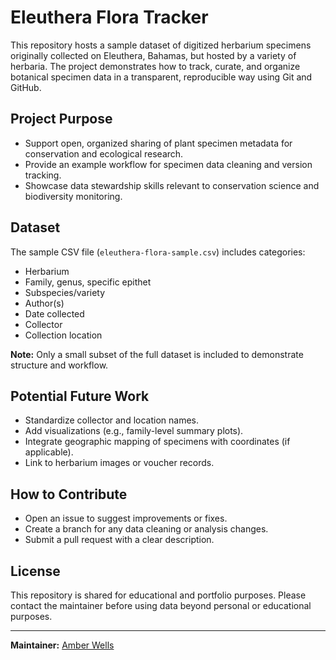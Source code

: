 # Eleuthera Flora Tracker

This repository hosts a sample dataset of digitized herbarium specimens originally collected on Eleuthera, Bahamas, but hosted by a variety of herbaria. The project demonstrates how to track, curate, and organize botanical specimen data in a transparent, reproducible way using Git and GitHub.

## Project Purpose

- Support open, organized sharing of plant specimen metadata for conservation and ecological research.
- Provide an example workflow for specimen data cleaning and version tracking.
- Showcase data stewardship skills relevant to conservation science and biodiversity monitoring.

## Dataset

The sample CSV file (`eleuthera-flora-sample.csv`) includes categories:

- Herbarium
- Family, genus, specific epithet
- Subspecies/variety
- Author(s)
- Date collected
- Collector
- Collection location

**Note:** Only a small subset of the full dataset is included to demonstrate structure and workflow.

## Potential Future Work

- Standardize collector and location names.
- Add visualizations (e.g., family-level summary plots).
- Integrate geographic mapping of specimens with coordinates (if applicable).
- Link to herbarium images or voucher records.

## How to Contribute

- Open an issue to suggest improvements or fixes.
- Create a branch for any data cleaning or analysis changes.
- Submit a pull request with a clear description.

## License

This repository is shared for educational and portfolio purposes. Please contact the maintainer before using data beyond personal or educational purposes.

---

**Maintainer:** [Amber Wells](amberwells2017@gmail.com)
